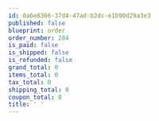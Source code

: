 ```yaml
---
id: 0a6e8366-37d4-47ad-b2dc-e1b90d29a3e3
published: false
blueprint: order
order_number: 284
is_paid: false
is_shipped: false
is_refunded: false
grand_total: 0
items_total: 0
tax_total: 0
shipping_total: 0
coupon_total: 0
title: ' '
---
```

